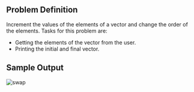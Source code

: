 ## Problem Definition
Increment the values of the elements of a vector and change the order of the elements.
Tasks for this problem are: 
* Getting the elements of the vector from the user. 
* Printing the initial and final vector. 

## Sample Output 
![swap](https://user-images.githubusercontent.com/43919074/99463752-870b1780-2947-11eb-8841-2002980a9311.png)
